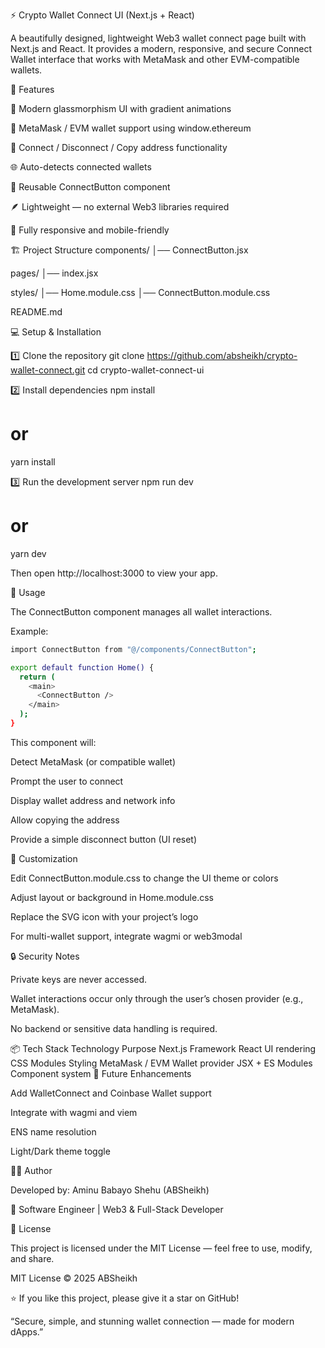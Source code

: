 ⚡ Crypto Wallet Connect UI (Next.js + React)

A beautifully designed, lightweight Web3 wallet connect page built with Next.js and React.
It provides a modern, responsive, and secure Connect Wallet interface that works with MetaMask and other EVM-compatible wallets.

🚀 Features

🎨 Modern glassmorphism UI with gradient animations

🦊 MetaMask / EVM wallet support using window.ethereum

🔗 Connect / Disconnect / Copy address functionality

🌐 Auto-detects connected wallets

🧩 Reusable ConnectButton component

🪶 Lightweight — no external Web3 libraries required

📱 Fully responsive and mobile-friendly

🏗️ Project Structure
components/
│── ConnectButton.jsx

pages/
│── index.jsx

styles/
│── Home.module.css
│── ConnectButton.module.css

README.md

💻 Setup & Installation

1️⃣ Clone the repository
git clone https://github.com/absheikh/crypto-wallet-connect.git
cd crypto-wallet-connect-ui

2️⃣ Install dependencies
npm install
# or
yarn install

3️⃣ Run the development server
npm run dev
# or
yarn dev


Then open http://localhost:3000
 to view your app.

🧠 Usage

The ConnectButton component manages all wallet interactions.

Example:
```bash
import ConnectButton from "@/components/ConnectButton";

export default function Home() {
  return (
    <main>
      <ConnectButton />
    </main>
  );
}
```

This component will:

Detect MetaMask (or compatible wallet)

Prompt the user to connect

Display wallet address and network info

Allow copying the address

Provide a simple disconnect button (UI reset)

🧩 Customization

Edit ConnectButton.module.css to change the UI theme or colors

Adjust layout or background in Home.module.css

Replace the SVG icon with your project’s logo

For multi-wallet support, integrate wagmi or web3modal

🔒 Security Notes

Private keys are never accessed.

Wallet interactions occur only through the user’s chosen provider (e.g., MetaMask).

No backend or sensitive data handling is required.

📦 Tech Stack
Technology	Purpose
Next.js	Framework
React	UI rendering
CSS Modules	Styling
MetaMask / EVM	Wallet provider
JSX + ES Modules	Component system
🧰 Future Enhancements

 Add WalletConnect and Coinbase Wallet support

 Integrate with wagmi and viem

 ENS name resolution

 Light/Dark theme toggle

🧑‍💻 Author

Developed by: Aminu Babayo Shehu (ABSheikh)

💼 Software Engineer | Web3 & Full-Stack Developer

📄 License

This project is licensed under the MIT License — feel free to use, modify, and share.

MIT License © 2025 ABSheikh


⭐ If you like this project, please give it a star on GitHub!

“Secure, simple, and stunning wallet connection — made for modern dApps.”